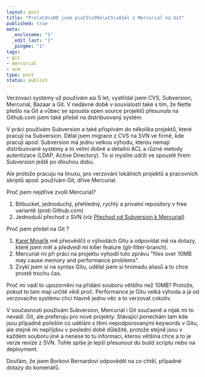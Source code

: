 ```yaml
--- 
layout: post
title: "Pro\xC4\x8D jsem p\xC5\x99e\xC5\xA1el z Mercurial na Git"
published: true
meta: 
  _encloseme: "1"
  _edit_last: "1"
  _pingme: "1"
tags: 
- git
- mercurial
- scm
type: post
status: publish
---
```

Verzovací systémy už používám asi 5 let, vystřídal jsem CVS, Subversion, Mercurial, Bazaar a Git. V nedávné době v souvislosti také s tím, že Nette přešlo na Git a vůbec se spousta open source projektů přesunula na Github.com jsem také přešel na distribuovaný systém.

V práci používám Subversion a také přispívám do několika projektů, které pracují na Subversion. Dělal jsem migrace z CVS na SVN ve firmě, kde pracuji apod. Subversion má jednu velkou výhodu, kterou nemají distribuované systémy a to velmi dobré a detailní ACL a různé metody autentizace (LDAP, Active Directory). To si myslím udrží ve spoustě firem Subversion ještě po dlouhou dobu.

Ale protože pracuju na linuxu, pro verzování lokálních projektů a pracovních skriptů apod. používám Git, dříve Mercurial.

Proč jsem nejdříve zvolil Mercurial?
<ol>
	<li>Bitbucket, jednoduchý, přehledný, rychlý a privatní repository v free variantě (proti Github.com)</li>
	<li>Jednoduší přechod z SVN (viz <a href="http://svn.prskavec.net/ch07.html#id3029856">Přechod od Subversion k Mercurial</a>)</li>
</ol>
Proč jsem přešel na Git ?
<ol>
	<li><a href="http://www.karmi.cz/">Karel Minařík</a> mě přesvědčil o výhodách Gitu a odpovídal mě na dotazy, které jsem měl a předvedl mi killer feature (git-filter-branch).</li>
	<li>Mercurial mi při práci na projektu vyhodil tuto zprávu "files over 10MB may cause memory and performance problems".</li>
	<li>Zvykl jsem si na syntax Gitu, udělal jsem si hromadu aliasů a to chce prostě trochu čas.</li>
</ol>
Proč mi vadí to upozornění na přidání souboru většího než 10MB? Protože, pokud to tam mají určitě vědí proč. Performance je Gitu velká výhoda a já od verzovacího systému chci hlavně jednu věc a to verzovat cokoliv.

V současnosti používám Subversion, Mercurial i Git současně a nijak mi to nevadí. Git, ale preferuju pro nové projekty. Stávající ponechám tam kde jsou případně pořeším co udělám s těmi nepodporovanými keywords v Gitu, ale stejně mi nepřijdou v poslední době důležité, protože stejně jsou v každém souboru jiné a nenese to tu informaci, kterou většina chce a to je verze revize z SVN. Tohle spíše je lepší přesunout do build scriptu nebo na deployment.

Doufám, že jsem Borkovi Bernardovi odpověděl na co chtěl, případné dotazy do komenářů.
